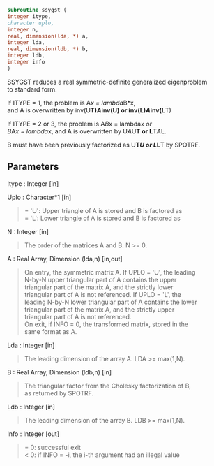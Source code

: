 ```fortran  
subroutine ssygst (  
integer itype,  
character uplo,  
integer n,  
real, dimension(lda, *) a,  
integer lda,  
real, dimension(ldb, *) b,  
integer ldb,  
integer info  
)  
```  
  
SSYGST reduces a real symmetric-definite generalized eigenproblem  
to standard form.  
  
If ITYPE = 1, the problem is A*x = lambda*B*x,  
and A is overwritten by inv(U**T)*A*inv(U) or inv(L)*A*inv(L**T)  
  
If ITYPE = 2 or 3, the problem is A*B*x = lambda*x or  
B*A*x = lambda*x, and A is overwritten by U*A*U**T or L**T*A*L.  
  
B must have been previously factorized as U**T*U or L*L**T by SPOTRF.  
  
## Parameters  
Itype : Integer [in]  
  
Uplo : Character*1 [in]  
> = 'U':  Upper triangle of A is stored and B is factored as  
> = 'L':  Lower triangle of A is stored and B is factored as  
  
N : Integer [in]  
> The order of the matrices A and B.  N >= 0.  
  
A : Real Array, Dimension (lda,n) [in,out]  
> On entry, the symmetric matrix A.  If UPLO = 'U', the leading  
> N-by-N upper triangular part of A contains the upper  
> triangular part of the matrix A, and the strictly lower  
> triangular part of A is not referenced.  If UPLO = 'L', the  
> leading N-by-N lower triangular part of A contains the lower  
> triangular part of the matrix A, and the strictly upper  
> triangular part of A is not referenced.  
> On exit, if INFO = 0, the transformed matrix, stored in the  
> same format as A.  
  
Lda : Integer [in]  
> The leading dimension of the array A.  LDA >= max(1,N).  
  
B : Real Array, Dimension (ldb,n) [in]  
> The triangular factor from the Cholesky factorization of B,  
> as returned by SPOTRF.  
  
Ldb : Integer [in]  
> The leading dimension of the array B.  LDB >= max(1,N).  
  
Info : Integer [out]  
> = 0:  successful exit  
> < 0:  if INFO = -i, the i-th argument had an illegal value  
  

